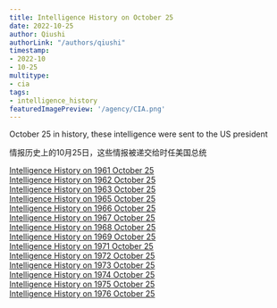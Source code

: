 ```yaml
---
title: Intelligence History on October 25
date: 2022-10-25
author: Qiushi 
authorLink: "/authors/qiushi"
timestamp: 
- 2022-10
- 10-25
multitype: 
- cia
tags: 
- intelligence_history
featuredImagePreview: '/agency/CIA.png'
---
```



October 25 in history, these intelligence were sent to the US president

情报历史上的10月25日，这些情报被递交给时任美国总统

<!--more-->







[Intelligence History on 1961 October 25](/dailybrief/1961-10-25)   
[Intelligence History on 1962 October 25](/dailybrief/1962-10-25)   
[Intelligence History on 1963 October 25](/dailybrief/1963-10-25)   
[Intelligence History on 1965 October 25](/dailybrief/1965-10-25)   
[Intelligence History on 1966 October 25](/dailybrief/1966-10-25)   
[Intelligence History on 1967 October 25](/dailybrief/1967-10-25)   
[Intelligence History on 1968 October 25](/dailybrief/1968-10-25)   
[Intelligence History on 1969 October 25](/dailybrief/1969-10-25)   
[Intelligence History on 1971 October 25](/dailybrief/1971-10-25)   
[Intelligence History on 1972 October 25](/dailybrief/1972-10-25)   
[Intelligence History on 1973 October 25](/dailybrief/1973-10-25)   
[Intelligence History on 1974 October 25](/dailybrief/1974-10-25)   
[Intelligence History on 1975 October 25](/dailybrief/1975-10-25)   
[Intelligence History on 1976 October 25](/dailybrief/1976-10-25)   
